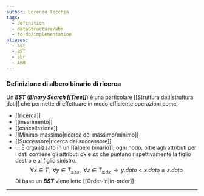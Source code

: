 ```yaml
---
author: Lorenzo Tecchia
tags:
  - definition
  - dataStructure/abr
  - to-do/implementation
aliases:
  - bst
  - BST
  - abr
  - ABR
---
```



### Definizione di albero binario di ricerca
Un ***BST*** (***Binary Search [[Tree]]***) è una particolare [[Struttura dati|struttura dati]] che permette di effettuare in modo efficiente operazioni come:
- [[ricerca]]
- [[inserimento]]
- [[cancellazione]]
- [[Minimo-massimo|ricerca del massimo/minimo]]
- [[Successore|ricerca del successore]] 
- $\dots$
È organizzato in un [[albero binario]]; ogni nodo, oltre agli attributi per i dati contiene gli attributi $dx$ e $sx$ che puntano rispettivamente la figlio destro e al figlio sinistro.
$$\forall x \in T, \;\;\forall y \in T_{x.sx},\;\; \forall z \in T_{x.dx}\;\;\longrightarrow \;\; y.dato < x.dato \leq z.dato$$
Di base un ***BST*** viene letto [[Order-in|in-order]]


---
